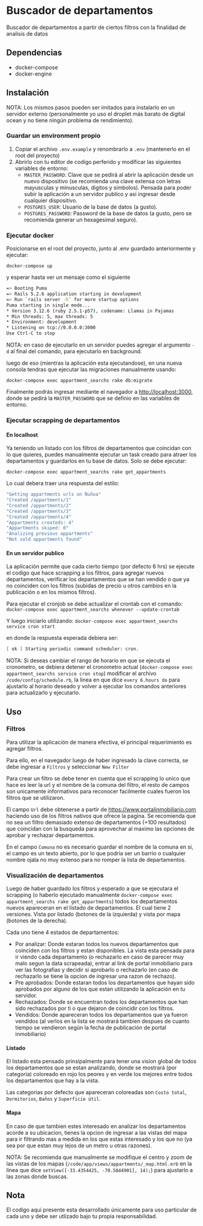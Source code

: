 # Buscador de departamentos

Buscador de departamentos a partir de ciertos filtros con la finalidad de analisis de datos

## Dependencias

* docker-compose
* docker-engine

## Instalación

NOTA: Los mismos pasos pueden ser imitados para instalarlo en un servidor externo (personalmente yo uso el droplet más barato de digital ocean y no tiene ningún problema de rendimiento).

### Guardar un environment propio

1. Copiar el archivo `.env.example` y renombrarlo a `.env` (mantenerlo en el root del proyecto)
2. Abrirlo con tu editor de codigo perferido y modificar las siguientes variables de entorno:
   * `MASTER_PASSWORD`: Clave que se pedirá al abrir la aplicación desde un nuevo dispositivo (se recomienda una clave extensa con letras mayusculas y minusculas, digitos y simbolos). Pensada para poder subir la aplicación a un servidor publico y asi ingresar desde cualquier dispositivo.
   * `POSTGRES_USER`: Usuario de la base de datos (a gusto).
   * `POSTGRES_PASSWORD`: Password de la base de datos (a gusto, pero se recomienda generar un hexagesimal seguro).

### Ejecutar docker

Posicionarse en el root del proyecto, junto al .env guardado anteriormente y ejecutar:

`docker-compose up`

y esperar hasta ver un mensaje como el siguiente

```sh
=> Booting Puma
=> Rails 5.2.6 application starting in development
=> Run `rails server -h` for more startup options
Puma starting in single mode...
* Version 3.12.6 (ruby 2.5.1-p57), codename: Llamas in Pajamas
* Min threads: 5, max threads: 5
* Environment: development
* Listening on tcp://0.0.0.0:3000
Use Ctrl-C to stop
```

NOTA: en caso de ejecutarlo en un servidor puedes agregar el argumento `-d` al final del comando, para ejecutarlo en background.

luego de eso (mientras la aplicación esta ejecutandose), en una nueva consola tendras que ejecutar las migraciones manualmente usando:

`docker-compose exec appartment_searchs rake db:migrate`

Finalmente podrás ingresar mediante el navegador a <http://localhost:3000>, donde se pedirá la `MASTER_PASSWORD` que se definio en las variables de entorno.

### Ejecutar scrapping de departamentos

#### En localhost

Ya teniendo un listado con los filtros de departamentos que coincidan con lo que quieres, puedes manualmente ejecutar un task creado para atraer los departamentos y guardarlos en tu base de datos. Solo se debe ejecutar:

`docker-compose exec appartment_searchs rake get_appartments`

Lo cual debera traer una respuesta del estilo:

```sh
"Getting appartments urls on Ñuñoa"
"Created /appartments/1"
"Created /appartments/2"
"Created /appartments/3"
"Created /appartments/4"
"Appartments createds: 4"
"Appartments skiped: 0"
"Analizing previous appartments"
"Not sold appartments found"
```

#### En un servidor publico

La aplicación permite que cada cierto tiempo (por defecto 6 hrs) se ejecute el codigo que hace scrapping a los filtros, para agregar nuevos departamentos, verificar los departamentos que se han vendido o que ya no coinciden con los filtros (subidas de precio u otros cambios en la publicación o en los mismos filtros).

Para ejecutar el cronjob se debe actualizar el crontab con el comando:
`docker-compose exec appartment_searchs whenever --update-crontab`

Y luego iniciarlo utilizando:
`docker-compose exec appartment_searchs service cron start`

en donde la respuesta esperada debiera ser:

```sh
[ ok ] Starting periodic command scheduler: cron.
```

NOTA: Si deseas cambiar el rango de horario en que se ejecuta el cronometro, se debiera detener el cronometro actual (`docker-compose exec appartment_searchs service cron stop`) modificar el archivo `/code/config/schedule.rb`, la linea en que dice `every 6.hours do` para ajustarlo al horario deseado y volver a ejecutar los comandos anteriores para actualizarlo y ejecutarlo.

## Uso

### Filtros

Para utilizar la aplicación de manera efectiva, el principal requerimiento es agregar filtros.

Para ello, en el navegador luego de haber ingresado la clave correcta, se debe ingresar a `Filtros` y seleccionar `New Filter`

Para crear un filtro se debe tener en cuenta que el scrapping lo unico que hace es leer la url y el nombre de la comuna del filtro, el resto de campos son unicamente informativos para reconocer facilmente cuales fueron los filtros que se utilizaron.

El campo `Url` debe obtenerse a partir de <https://www.portalinmobiliario.com> haciendo uso de los filtros nativos que ofrece la pagina. Se recomienda que no sea un filtro demasiado extenso de departamentos (+100 resultados) que coincidan con la busqueda para aprovechar al maximo las opciones de aprobar y rechazar departamentos.

En el campo `Comuna` no es necesario guardar el nombre de la comuna en si, el campo es un texto abierto, por lo que podria ser un barrio o cualquier nombre ojala no muy extenso para no romper la lista de departamentos.

### Visualización de departamentos

Luego de haber guardado los filtros y esperado a que se ejecutara el scrapping (o haberlo ejecutado manualmente `docker-compose exec appartment_searchs rake get_appartments`) todos los departamentos nuevos apareceran en el listado de departamentos. El cual tiene 2 versiones. Vista por listado (botones de la izquierda) y vista por mapa (botones de la derecha).

Cada uno tiene 4 estados de departamentos:

* Por analizar: Donde estaran todos los nuevos departamentos que coinciden con los filtros y estan disponibles. La vista esta pensada para ir viendo cada departamento (o rechazarlo en caso de parecer muy malo segun la data scrapeada), entrar al link de portal inmobiliario para ver las fotografias y decidir si aprobarlo o rechazarlo (en caso de rechazarlo se tiene la opcion de ingresar una razon de rechazo).
* Pre aprobados: Donde estaran todos los departamentos que hayan sido aprobados por alguno de los que estan utilizando la aplicación en tu servidor.
* Rechazados: Donde se encuentran todos los departamentos que han sido rechazados por ti o que dejaron de coincidir con los filtros.
* Vendidos: Donde apareceran todos los departamentos que ya fueron vendidos (al verlos en la lista se mostrará tambien despues de cuanto tiempo se vendieron según la fecha de publicación de portal inmobiliario)

#### Listado

El listado esta pensado prinsipalmente para tener una vision global de todos los departamentos que se estan analizando, donde se mostrará (por categoria) coloreado en rojo los peores y en verde los mejores entre todos los departamentos que hay a la vista.

Las categorias por defecto que apareceran coloreadas son `Costo total`, `Dormitorios`, `Baños` y `Superficie útil`.

#### Mapa

En caso de que tambien estes interesado en analizar los departamentos acorde a su ubicacion, tienes la opcion de ingresar a las vistas del mapa para ir filtrando mas a medida en los que estas interesado y los que no (ya sea por que estan muy lejos de un metro u otras razones).

NOTA: Se recomienda que manualmente se modifique el centro y zoom de las vistas de los mapas (`/code/app/views/appartments/_map.html.erb` en la linea que dice `setView([-33.4354425, -70.5844901], 14);`) para ajustarlo a las zonas donde buscas.

## Nota

El codigo aqui presente esta desarrollado únicamente para uso particular de cada uno y debe ser utlizado bajo tu propia responsabilidad.

